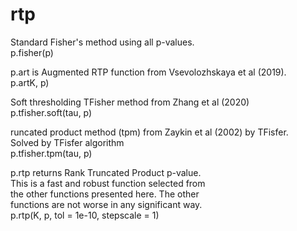 # rtp

Standard Fisher's method using all p-values.  
p.fisher(p)
 
p.art is Augmented RTP function from Vsevolozhskaya et al (2019).  
p.artK, p)

Soft thresholding TFisher method from Zhang et al (2020)  
p.tfisher.soft(tau, p)

runcated product method (tpm) from Zaykin et al (2002) by TFisfer.  
Solved by TFisfer algorithm  
p.tfisher.tpm(tau, p)

p.rtp returns Rank Truncated Product p-value.  
This is a fast and robust function selected from  
the other functions presented here. The other  
functions are not worse in any significant way.  
p.rtp(K, p, tol = 1e-10, stepscale = 1)
